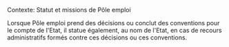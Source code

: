 Contexte: Statut et missions de Pôle emploi

Lorsque Pôle emploi prend des décisions ou conclut des conventions pour le compte de l'Etat, il statue également, au nom de l'Etat, en cas de recours administratifs formés contre ces décisions ou ces conventions.